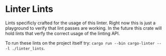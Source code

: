 # Linter Lints

Lints specificly crafted for the usage of this linter. Right now this is just a playground to verify that lint passes are working. In the future this crate will hold lints that verfy the correct usage of the linting API.

To run these lints on the project itself try: `cargo run --bin cargo-linter -- -l ./linter_lints`.
